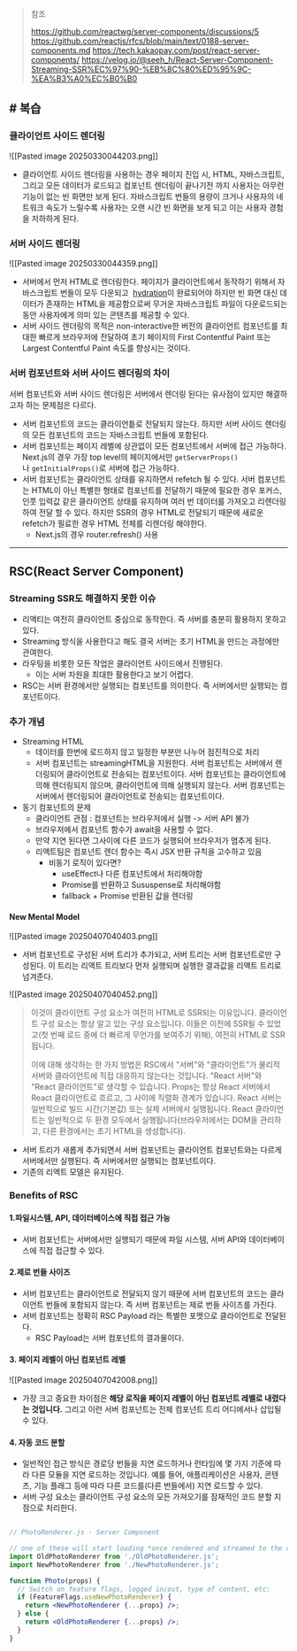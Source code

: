 > 참조
> 
> https://github.com/reactwg/server-components/discussions/5
> https://github.com/reactjs/rfcs/blob/main/text/0188-server-components.md
> https://tech.kakaopay.com/post/react-server-components/
> https://velog.io/@seeh_h/React-Server-Component-Streaming-SSR%EC%97%90-%EB%8C%80%ED%95%9C-%EA%B3%A0%EC%B0%B0

## # 복습

### 클라이언트 사이드 렌더링

![[Pasted image 20250330044203.png]]

- 클라이언트 사이드 렌더링을 사용하는 경우 페이지 진입 시, HTML, 자바스크립트, 그리고 모든 데이터가 로드되고 컴포넌트 렌더링이 끝나기전 까지 사용자는 아무런 기능이 없는 빈 화면만 보게 된다. 자바스크립트 번들의 용량이 크거나 사용자의 네트워크 속도가 느릴수록 사용자는 오랜 시간 빈 화면을 보게 되고 이는 사용자 경험을 저하하게 된다.

### 서버 사이드 렌더링

![[Pasted image 20250330044359.png]]

- 서버에서 먼저 HTML로 렌더링한다. 페이지가 클라이언트에서 동작하기 위해서 자바스크립트 번들이 모두 다운되고  [hydration](https://github.com/reactwg/react-18/discussions/46#discussioncomment-846714)이 완료되어야 하지만 빈 화면 대신 데이터가 존재하는 HTML을 제공함으로써 무거운 자바스크립트 파일이 다운로드되는 동안 사용자에게 의미 있는 콘텐츠를 제공할 수 있다.
- 서버 사이드 렌더링의 목적은 non-interactive한 버전의 클라이언트 컴포넌트를 최대한 빠르게 브라우저에 전달하여 초기 페이지의 First Contentful Paint 또는 Largest Contentful Paint 속도를 향상시는 것이다.

### 서버 컴포넌트와 서버 사이드 렌더링의 차이

서버 컴포넌트와 서버 사이드 렌더링은 서버에서 렌더링 된다는 유사점이 있지만 해결하고자 하는 문제점은 다르다.

- 서버 컴포넌트의 코드는 클라이언틑로 전달되지 않는다. 하지만 서버 사이드 렌더링의 모든 컴포넌트의 코드는 자바스크립트 번들에 포함된다.
- 서버 컴포넌트는 페이지 레벨에 상관없이 모든 컴포넌트에서 서버에 접근 가능하다. Next.js의 경우 가장 top level의 페이지에서만 `getServerProps()`나 `getInitialProps()`로 서버에 접근 가능하다.
- 서버 컴포넌트는 클라이언트 상태를 유지하면서 refetch 될 수 있다. 서버 컴포넌트는 HTML이 아닌 특별한 형태로 컴포넌트를 전달하기 때문에 필요한 경우 포커스, 인풋 입력값 같은 클라이언트 상태를 유지하며 여러 번 데이터를 가져오고 리렌더링하여 전달 할 수 있다. 하지만 SSR의 경우 HTML로 전달되기 때문에 새로운 refetch가 필료한 경우 HTML 전체를 리렌더링 해야한다.
	- Next.js의 경우 router.refresh() 사용

---
## RSC(React Server Component)

### Streaming SSR도 해결하지 못한 이슈

- 리액티는 여전히 클라이언트 중심으로 동작한다. 즉 서버를 충분히 활용하지 못하고 있다.
- Streaming 방식을 사용한다고 해도 결국 서버는 초기 HTML을 만드는 과정에만 관여한다.
- 라우팅을 비롯한 모든 작업은 클라이언트 사이드에서 진행된다.
	- 이는 서버 자원을 최대한 활용한다고 보기 어렵다.
- RSC는 서버 환경에서만 실행되는 컴포넌트를 의미한다. 즉 서버에서만 실행되는 컴포넌트이다.

### 추가 개념

- Streaming HTML
	- 데이터를 한번에 로드하지 않고 일정한 부분만 나누어 점진적으로 처리
	- 서버 컴포넌트는 streamingHTML을 지원한다. 서버 컴포넌트는 서버에서 렌더링되어 클라이언트로 전송되는 컴포넌트이다. 서버 컴포넌트는 클라이언트에 의해 렌더링되지 않으며, 클라이언트에 의해 실행되지 않는다. 서버 컴포넌트는 서버에서 렌더링되어 클라이언트로 전송되는 컴포넌트이다.
- 동기 컴포넌트의 문제
	- 클라이언트 관점 : 컴포넌트는 브라우저에서 실행 -> 서버 API 불가
	- 브라우저에서 컴포넌트 함수가 await을 사용할 수 없다.
	- 만약 지연 된다면 그사이에 다른 코드가 실행되어 브라우저가 멈추게 된다.
	- 리액트팀은 컴포넌트 렌더 함수는 즉시 JSX 반환 규칙을 고수하고 있음
		- 비동기 로직이 있다면?
			- useEffect나 다른 컴포넌트에서 처리해야함
			- Promise를 반환하고 Sususpense로 처리해야함
			- fallback + Promise 반환된 값을 렌더링
####  New Mental Model

![[Pasted image 20250407040403.png]]

- 서버 컴포넌트로 구성된 서버 트리가 추가되고, 서버 트리는 서버 컴포넌트로만 구성된다. 이 트리는 리액트 트리보다 먼저 실행되며 실행한 결과값을 리액트 트리로 넘겨준다.

![[Pasted image 20250407040452.png]]

> 이것이 클라이언트 구성 요소가 여전히 HTML로 SSR되는 이유입니다. 클라이언트 구성 요소는 항상 알고 있는 구성 요소입니다. 이들은 이전에 SSR될 수 있었고(첫 번째 로드 중에 더 빠르게 무언가를 보여주기 위해), 여전히 HTML로 SSR됩니다.
> 
> 이에 대해 생각하는 한 가지 방법은 RSC에서 "서버"와 "클라이언트"가 물리적 서버와 클라이언트에 직접 대응하지 않는다는 것입니다. "React 서버"와 "React 클라이언트"로 생각할 수 있습니다. Props는 항상 React 서버에서 React 클라이언트로 흐르고, 그 사이에 직렬화 경계가 있습니다. React 서버는 일반적으로 빌드 시간(기본값) 또는 실제 서버에서 실행됩니다. React 클라이언트는 일반적으로 두 환경 모두에서 실행됩니다(브라우저에서는 DOM을 관리하고, 다른 환경에서는 초기 HTML을 생성합니다).

- 서버 트리가 새롭게 추가되면서 서버 컴포넌트는 클라이언트 컴포넌트와는 다르게 서버에서만 실행된다. 즉 서버에서만 실행되는 컴포넌트이다.
- 기존의 리액트 모델은 유지된다. 

###  Benefits of RSC

#### 1.파일시스템, API, 데이터베이스에 직접 접근 가능

- 서버 컴포넌트는 서버에서만 실행되기 때문에 파일 시스템, 서버 API와 데이터베이스에 직접 접근할 수 있다.

#### 2.제로 번들 사이즈

- 서버 컴포넌트는 클라이언트로 전달되지 않기 때문에 서버 컴포넌트의 코드는 클라이언트 번들에 포함되지 않는다. 즉 서버 컴포넌트는 제로 번들 사이즈를 가진다.
- 서버 컴포넌트는 정확히 RSC Payload 라는 특별한 포멧으로 클라이언트로 전달된다.
	- RSC Payload는 서버 컴포넌트의 결과물이다.

#### 3. 페이지 레벨이 아닌 컴포넌트 레벨

![[Pasted image 20250407042008.png]]

- 가장 크고 중요한 차이점은 **해당 로직을 페이지 레벨이 아닌 컴포넌트 레벨로 내렸다는 것입니다.** 그리고 이런 서버 컴포넌트는 전체 컴포넌트 트리 어디에서나 삽입될 수 있다.

#### 4. 자동 코드 분할

- 일반적인 접근 방식은 경로당 번들을 지연 로드하거나 런타임에 몇 가지 기준에 따라 다른 모듈을 지연 로드하는 것입니다. 예를 들어, 애플리케이션은 사용자, 콘텐츠, 기능 플래그 등에 따라 다른 코드를(다른 번들에서) 지연 로드할 수 있다.
- 서버 구성 요소는 클라이언트 구성 요소의 모든 가져오기를 잠재적인 코드 분할 지점으로 처리한다.

``` jsx

// PhotoRenderer.js - Server Component

// one of these will start loading *once rendered and streamed to the client*:
import OldPhotoRenderer from './OldPhotoRenderer.js';
import NewPhotoRenderer from './NewPhotoRenderer.js';

function Photo(props) {
  // Switch on feature flags, logged in/out, type of content, etc:
  if (FeatureFlags.useNewPhotoRenderer) {
    return <NewPhotoRenderer {...props} />;
  } else {
    return <OldPhotoRenderer {...props} />;
  }
}

```